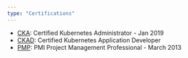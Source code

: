 ```yaml
---
type: "Certifications"
---
```


* <a href="https://training.linuxfoundation.org/certification/certified-kubernetes-administrator-cka/" target="_blank">CKA</a>: Certified Kubernetes Administrator - Jan 2019
* <a href="https://training.linuxfoundation.org/certification/certified-kubernetes-application-developer-ckad/" target="_blank">CKAD</a>: Certified Kubernetes Application Developer
* <a href="https://www.pmi.org/certifications/project-management-pmp" target="_blank">PMP</a>: PMI Project Management Professional - March 2013
